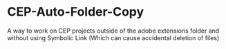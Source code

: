 # CEP-Auto-Folder-Copy
A way to work on CEP projects outside of the adobe extensions folder and without using Symbolic Link (Which can cause accidental deletion of files)
